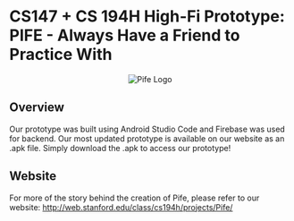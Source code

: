 # CS147 + CS 194H High-Fi Prototype: PIFE - Always Have a Friend to Practice With
<p align="center">
<img src="https://user-images.githubusercontent.com/32311654/49608589-e1269400-f94d-11e8-82fd-e23477eb7a8f.png" alt="Pife Logo" >
</p>

## Overview
Our prototype was built using Android Studio Code and Firebase was used for backend. Our most updated prototype is available on our website as an .apk file. Simply download the .apk to access our prototype!

## Website
For more of the story behind the creation of Pife, please refer to our website: 
http://web.stanford.edu/class/cs194h/projects/Pife/
